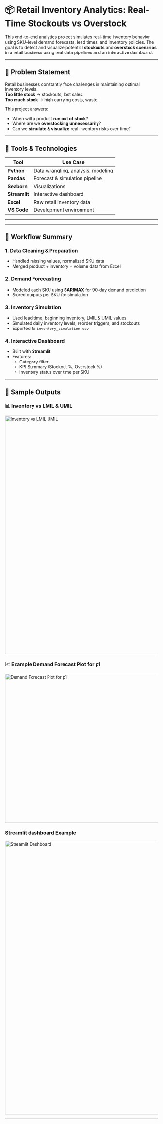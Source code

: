 # 📦 Retail Inventory Analytics: Real-Time Stockouts vs Overstock

This end-to-end analytics project simulates real-time inventory behavior using SKU-level demand forecasts, lead times, and inventory policies. The goal is to detect and visualize potential **stockouts** and **overstock scenarios** in a retail business using real data pipelines and an interactive dashboard.

---

## 🧠 Problem Statement

Retail businesses constantly face challenges in maintaining optimal inventory levels.  
**Too little stock** → stockouts, lost sales.  
**Too much stock** → high carrying costs, waste.

This project answers:
- When will a product **run out of stock**?
- Where are we **overstocking unnecessarily**?
- Can we **simulate & visualize** real inventory risks over time?

---

## 🔧 Tools & Technologies

| Tool         | Use Case                            |
|--------------|-------------------------------------|
| **Python**   | Data wrangling, analysis, modeling  |
| **Pandas**   | Forecast & simulation pipeline      |
| **Seaborn**  | Visualizations                      |
| **Streamlit**| Interactive dashboard               |
| **Excel**    | Raw retail inventory data           |
| **VS Code**  | Development environment             |

---


---

## 🧪 Workflow Summary

### 1. **Data Cleaning & Preparation**
- Handled missing values, normalized SKU data
- Merged product + inventory + volume data from Excel

### 2. **Demand Forecasting**
- Modeled each SKU using **SARIMAX** for 90-day demand prediction
- Stored outputs per SKU for simulation

### 3. **Inventory Simulation**
- Used lead time, beginning inventory, LMIL & UMIL values
- Simulated daily inventory levels, reorder triggers, and stockouts
- Exported to `inventory_simulation.csv`

### 4. **Interactive Dashboard**
- Built with **Streamlit**
- Features:
  - Category filter
  - KPI Summary (Stockout %, Overstock %)
  - Inventory status over time per SKU

---

## 📸 Sample Outputs

### 📊 Inventory vs LMIL & UMIL
<img width="1784" height="784" alt="Inventory vs LMIL   UMIL" src="https://github.com/user-attachments/assets/3575e1fd-5ee6-4675-a2ef-1b8d5e333473" />


### 📈 Example Demand Forecast Plot for p1
<img width="1189" height="490" alt="Demand Forecast Plot for p1" src="https://github.com/user-attachments/assets/36b8b7b2-b2a9-45cf-8864-0d46e73c8c04" />

### Streamlit dashboard Example
<img width="1919" height="901" alt="Streamlit Dashboard" src="https://github.com/user-attachments/assets/cafefb40-a7ca-4e42-9d5d-5bf23e2305be" />



---


